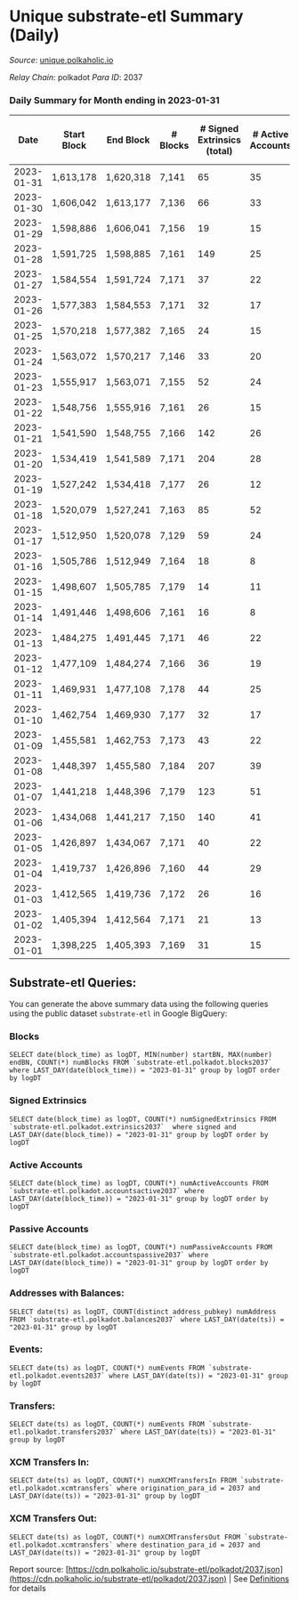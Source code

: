 # Unique substrate-etl Summary (Daily)

_Source_: [unique.polkaholic.io](https://unique.polkaholic.io)

*Relay Chain*: polkadot
*Para ID*: 2037



### Daily Summary for Month ending in 2023-01-31


| Date | Start Block | End Block | # Blocks | # Signed Extrinsics (total) | # Active Accounts | # Passive | # New | # Addresses with Balances | # Events | # Transfers | # XCM Transfers In | # XCM Transfers Out | Issues | 
| ---- | ----------- | --------- | -------- | --------------------------- | ----------------- | --------- | ----- | ------------------------- | -------- | ----------- | ------------------ | ------------------- | ------ |
| 2023-01-31 | 1,613,178 | 1,620,318 | 7,141 | 65 | 35 |  |  | 16,134 | 15,471 | 45  |   |   |  |
| 2023-01-30 | 1,606,042 | 1,613,177 | 7,136 | 66 | 33 |  |  | 16,130 | 15,494 | 41  |   |   |  |
| 2023-01-29 | 1,598,886 | 1,606,041 | 7,156 | 19 | 15 |  |  | 16,119 | 15,267 | 7  |   |   |  |
| 2023-01-28 | 1,591,725 | 1,598,885 | 7,161 | 149 | 25 |  |  | 16,118 | 16,078 | 73  |   |   |  |
| 2023-01-27 | 1,584,554 | 1,591,724 | 7,171 | 37 | 22 |  |  | 16,114 | 15,398 | 21  |   |   |  |
| 2023-01-26 | 1,577,383 | 1,584,553 | 7,171 | 32 | 17 |  |  | 16,113 | 15,375 | 19  |   |   |  |
| 2023-01-25 | 1,570,218 | 1,577,382 | 7,165 | 24 | 15 |  |  | 16,108 | 15,330 | 16  |   |   |  |
| 2023-01-24 | 1,563,072 | 1,570,217 | 7,146 | 33 | 20 |  |  | 16,104 | 15,322 | 23  |   |   |  |
| 2023-01-23 | 1,555,917 | 1,563,071 | 7,155 | 52 | 24 |  |  | 16,101 | 15,449 | 30  |   | 1  |  |
| 2023-01-22 | 1,548,756 | 1,555,916 | 7,161 | 26 | 15 |  |  | 16,092 | 15,316 | 16  |   |   |  |
| 2023-01-21 | 1,541,590 | 1,548,755 | 7,166 | 142 | 26 |  |  | 16,089 | 15,910 | 128  |   |   |  |
| 2023-01-20 | 1,534,419 | 1,541,589 | 7,171 | 204 | 28 |  |  | 16,085 | 16,226 | 193  |   |   |  |
| 2023-01-19 | 1,527,242 | 1,534,418 | 7,177 | 26 | 12 |  |  | 16,084 | 15,349 | 18  |   |   |  |
| 2023-01-18 | 1,520,079 | 1,527,241 | 7,163 | 85 | 52 |  |  | 16,082 | 15,616 | 53  |   |   |  |
| 2023-01-17 | 1,512,950 | 1,520,078 | 7,129 | 59 | 24 |  |  | 16,081 | 15,412 | 41  |   |   |  |
| 2023-01-16 | 1,505,786 | 1,512,949 | 7,164 | 18 | 8 |  |  | 16,080 | 15,282 | 14  |   |   |  |
| 2023-01-15 | 1,498,607 | 1,505,785 | 7,179 | 14 | 11 |  |  | 16,077 | 15,291 | 5  |   |   |  |
| 2023-01-14 | 1,491,446 | 1,498,606 | 7,161 | 16 | 8 |  |  | 16,076 | 15,266 | 9  |   |   |  |
| 2023-01-13 | 1,484,275 | 1,491,445 | 7,171 | 46 | 22 |  |  | 16,075 | 15,464 | 27  |   |   |  |
| 2023-01-12 | 1,477,109 | 1,484,274 | 7,166 | 36 | 19 |  |  | 16,066 | 15,376 | 19  |   |   |  |
| 2023-01-11 | 1,469,931 | 1,477,108 | 7,178 | 44 | 25 |  |  | 16,063 | 15,441 | 26  |   |   |  |
| 2023-01-10 | 1,462,754 | 1,469,930 | 7,177 | 32 | 17 |  |  | 16,061 | 15,378 | 21  |   |   |  |
| 2023-01-09 | 1,455,581 | 1,462,753 | 7,173 | 43 | 22 |  |  | 16,059 | 15,426 | 33  |   |   |  |
| 2023-01-08 | 1,448,397 | 1,455,580 | 7,184 | 207 | 39 |  |  | 16,057 | 16,276 | 188  |   |   |  |
| 2023-01-07 | 1,441,218 | 1,448,396 | 7,179 | 123 | 51 |  |  | 16,053 | 15,858 | 106  |   |   |  |
| 2023-01-06 | 1,434,068 | 1,441,217 | 7,150 | 140 | 41 |  |  | 16,041 | 16,027 | 116  |   |   |  |
| 2023-01-05 | 1,426,897 | 1,434,067 | 7,171 | 40 | 22 |  |  | 16,005 | 15,412 | 27  |   |   |  |
| 2023-01-04 | 1,419,737 | 1,426,896 | 7,160 | 44 | 29 |  |  | 16,000 | 15,402 | 31  |   |   |  |
| 2023-01-03 | 1,412,565 | 1,419,736 | 7,172 | 26 | 16 |  |  | 15,998 | 15,341 | 14  |   |   |  |
| 2023-01-02 | 1,405,394 | 1,412,564 | 7,171 | 21 | 13 |  |  | 15,995 | 15,310 | 17  |   |   |  |
| 2023-01-01 | 1,398,225 | 1,405,393 | 7,169 | 31 | 15 |  |  | 15,994 | 15,360 | 23  |   |   |  |

## Substrate-etl Queries:
You can generate the above summary data using the following queries using the public dataset `substrate-etl` in Google BigQuery:


### Blocks
```
SELECT date(block_time) as logDT, MIN(number) startBN, MAX(number) endBN, COUNT(*) numBlocks FROM `substrate-etl.polkadot.blocks2037`  where LAST_DAY(date(block_time)) = "2023-01-31" group by logDT order by logDT
```


### Signed Extrinsics
```
SELECT date(block_time) as logDT, COUNT(*) numSignedExtrinsics FROM `substrate-etl.polkadot.extrinsics2037`  where signed and LAST_DAY(date(block_time)) = "2023-01-31" group by logDT order by logDT
```


### Active Accounts
```
SELECT date(block_time) as logDT, COUNT(*) numActiveAccounts FROM `substrate-etl.polkadot.accountsactive2037` where LAST_DAY(date(block_time)) = "2023-01-31" group by logDT order by logDT
```


### Passive Accounts
```
SELECT date(block_time) as logDT, COUNT(*) numPassiveAccounts FROM `substrate-etl.polkadot.accountspassive2037` where LAST_DAY(date(block_time)) = "2023-01-31" group by logDT order by logDT
```


### Addresses with Balances:
```
SELECT date(ts) as logDT, COUNT(distinct address_pubkey) numAddress FROM `substrate-etl.polkadot.balances2037` where LAST_DAY(date(ts)) = "2023-01-31" group by logDT
```


### Events:
```
SELECT date(ts) as logDT, COUNT(*) numEvents FROM `substrate-etl.polkadot.events2037` where LAST_DAY(date(ts)) = "2023-01-31" group by logDT
```


### Transfers:
```
SELECT date(ts) as logDT, COUNT(*) numEvents FROM `substrate-etl.polkadot.transfers2037` where LAST_DAY(date(ts)) = "2023-01-31" group by logDT
```


### XCM Transfers In:
```
SELECT date(ts) as logDT, COUNT(*) numXCMTransfersIn FROM `substrate-etl.polkadot.xcmtransfers` where origination_para_id = 2037 and LAST_DAY(date(ts)) = "2023-01-31" group by logDT
```


### XCM Transfers Out:
```
SELECT date(ts) as logDT, COUNT(*) numXCMTransfersOut FROM `substrate-etl.polkadot.xcmtransfers` where destination_para_id = 2037 and LAST_DAY(date(ts)) = "2023-01-31" group by logDT
```



Report source: [https://cdn.polkaholic.io/substrate-etl/polkadot/2037.json](https://cdn.polkaholic.io/substrate-etl/polkadot/2037.json) | See [Definitions](/DEFINITIONS.md) for details
